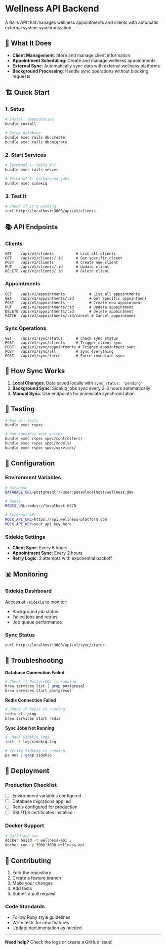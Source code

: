# Wellness API Backend

A Rails API that manages wellness appointments and clients with automatic external system synchronization.

## 🚀 What It Does

- **Client Management**: Store and manage client information
- **Appointment Scheduling**: Create and manage wellness appointments
- **External Sync**: Automatically sync data with external wellness platforms
- **Background Processing**: Handle sync operations without blocking requests

## 🏗️ Quick Start

### 1. Setup

```bash
# Install dependencies
bundle install

# Setup database
bundle exec rails db:create
bundle exec rails db:migrate
```

### 2. Start Services

```bash
# Terminal 1: Rails API
bundle exec rails server

# Terminal 2: Background jobs
bundle exec sidekiq
```

### 3. Test It

```bash
# Check if it's working
curl http://localhost:3000/api/v1/clients
```

## 📚 API Endpoints

### Clients

```
GET    /api/v1/clients          # List all clients
GET    /api/v1/clients/:id      # Get specific client
POST   /api/v1/clients          # Create new client
PUT    /api/v1/clients/:id      # Update client
DELETE /api/v1/clients/:id      # Delete client
```

### Appointments

```
GET    /api/v1/appointments           # List all appointments
GET    /api/v1/appointments/:id       # Get specific appointment
POST   /api/v1/appointments           # Create new appointment
PUT    /api/v1/appointments/:id       # Update appointment
DELETE /api/v1/appointments/:id       # Delete appointment
PATCH  /api/v1/appointments/:id/cancel # Cancel appointment
```

### Sync Operations

```
GET    /api/v1/sync/status      # Check sync status
POST   /api/v1/sync/clients     # Trigger client sync
POST   /api/v1/sync/appointments # Trigger appointment sync
POST   /api/v1/sync/all         # Sync everything
POST   /api/v1/sync/force       # Force immediate sync
```

## 🔄 How Sync Works

1. **Local Changes**: Data saved locally with `sync_status: 'pending'`
2. **Background Sync**: Sidekiq jobs sync every 2-6 hours automatically
3. **Manual Sync**: Use endpoints for immediate synchronization

## 🧪 Testing

```bash
# Run all tests
bundle exec rspec

# Run specific test suites
bundle exec rspec spec/controllers/
bundle exec rspec spec/models/
bundle exec rspec spec/services/
```

## 🔧 Configuration

### Environment Variables

```bash
# Database
DATABASE_URL=postgresql://user:pass@localhost/wellness_dev

# Redis
REDIS_URL=redis://localhost:6379

# External API
MOCK_API_URL=https://api.wellness-platform.com
MOCK_API_KEY=your_api_key_here
```

### Sidekiq Settings

- **Client Sync**: Every 6 hours
- **Appointment Sync**: Every 2 hours
- **Retry Logic**: 3 attempts with exponential backoff

## 📊 Monitoring

### Sidekiq Dashboard

Access at `/sidekiq` to monitor:

- Background job status
- Failed jobs and retries
- Job queue performance

### Sync Status

```bash
curl http://localhost:3000/api/v1/sync/status
```

## 🚨 Troubleshooting

**Database Connection Failed**

```bash
# Check if PostgreSQL is running
brew services list | grep postgresql
brew services start postgresql
```

**Redis Connection Failed**

```bash
# Check if Redis is running
redis-cli ping
brew services start redis
```

**Sync Jobs Not Running**

```bash
# Check Sidekiq logs
tail -f log/sidekiq.log

# Verify Sidekiq is running
ps aux | grep sidekiq
```

## 🚀 Deployment

### Production Checklist

- [ ] Environment variables configured
- [ ] Database migrations applied
- [ ] Redis configured for production
- [ ] SSL/TLS certificates installed

### Docker Support

```bash
# Build and run
docker build -t wellness-api .
docker run -p 3000:3000 wellness-api
```

## 🤝 Contributing

1. Fork the repository
2. Create a feature branch
3. Make your changes
4. Add tests
5. Submit a pull request

### Code Standards

- Follow Ruby style guidelines
- Write tests for new features
- Update documentation as needed

---

**Need help?** Check the logs or create a GitHub issue!
